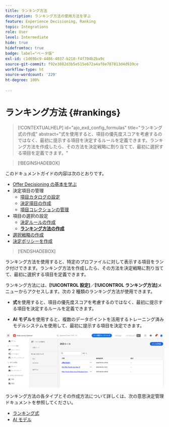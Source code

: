 ```yaml
---
title: ランキング方法
description: ランキング方法の使用方法を学ぶ
feature: Experience Decisioning, Ranking
topic: Integrations
role: User
level: Intermediate
hide: true
hidefromtoc: true
badge: label="ベータ版"
exl-id: c1d69bc9-4486-4037-b218-f4f704b2ba9c
source-git-commit: f92e3882d3b5e515e672a4af8e787813d4d939ce
workflow-type: ht
source-wordcount: '229'
ht-degree: 100%

---
```


# ランキング方法 {#rankings}

>[!CONTEXTUALHELP]
>id="ajo_exd_config_formulas"
>title="ランキング式の作成"
>abstract="式を使用すると、項目の優先度スコアを考慮するのではなく、最初に提示する項目を決定するルールを定義できます。ランキング方法を作成したら、その方法を決定戦略に割り当てて、最初に選択する項目を定義できます。"

>[!BEGINSHADEBOX]

このドキュメントガイドの内容は次のとおりです。

* [Offer Decisioning の基本を学ぶ](gs-experience-decisioning.md)
* 決定項目の管理
   * [項目カタログの設定](catalogs.md)
   * [決定項目の作成](items.md)
   * [項目コレクションの管理](collections.md)
* 項目の選択の設定
   * [決定ルールの作成](rules.md)
   * **[ランキング方法の作成](ranking.md)**
* [選択戦略の作成](selection-strategies.md)
* [決定ポリシーを作成](create-decision.md)

>[!ENDSHADEBOX]

ランキング方法を使用すると、特定のプロファイルに対して表示する項目をランク付けできます。ランキング方法を作成したら、その方法を決定戦略に割り当てて、最初に選択する項目を定義できます。

ランキング方法には、**[!UICONTROL 設定]**／**[!UICONTROL ランキング方法]**&#x200B;メニューからアクセスします。次の 2 種類のランキング方法が使用できます。

* **式**&#x200B;を使用すると、項目の優先度スコアを考慮するのではなく、最初に提示する項目を決定するルールを定義できます。

* **AI モデル**&#x200B;を使用すると、複数のデータポイントを活用するトレーニング済みモデルシステムを使用して、最初に提示する項目を決定できます。

![](assets/ranking-create.png)

ランキング方法の各タイプとその作成方法について詳しくは、次の意思決定管理ドキュメントを参照してください。

* [ランキング式](../offers/ranking/create-ranking-formulas.md)
* [AI モデル](../offers/ranking/ai-models.md)
